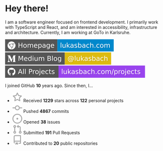 # Hey there!

I am a software engineer focused on frontend development. I primarily work with TypeScript and React, and am interested in accessibility, infrastructure and architecture. Currently, I am working at GoTo in Karlsruhe.

[![Homepage](./icons/homepage.svg)](https://lukasbach.com)
[![Medium Blog](./icons/medium.svg)](https://medium.com/@lukasbach)
[![My Projects](./icons/projects.svg)](https://lukasbach.com/projects)

I joined GitHub **10** years ago. Since then, I...

- ![](./icons/star.svg) Received **1229** stars across **122** personal projects
- ![](./icons/commit.svg) Pushed **4867** commits
- ![](./icons/issues.svg) Opened **38** issues
- ![](./icons/pr.svg) Submitted **191** Pull Requests
- ![](./icons/repo.svg) Contributed to **20** public repositories
